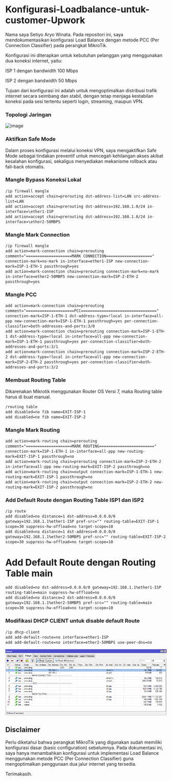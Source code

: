 # Konfigurasi-Loadbalance-untuk-customer-Upwork

Nama saya Setiyo Aryo Winata. Pada repositori ini, saya mendokumentasikan konfigurasi Load Balance dengan metode PCC (Per Connection Classifier) pada perangkat MikroTik.

Konfigurasi ini diterapkan untuk kebutuhan pelanggan yang menggunakan dua koneksi internet, yaitu:

ISP 1 dengan bandwidth 100 Mbps

ISP 2 dengan bandwidth 50 Mbps

Tujuan dari konfigurasi ini adalah untuk mengoptimalkan distribusi trafik internet secara seimbang dan stabil, dengan tetap menjaga kestabilan koneksi pada sesi tertentu seperti login, streaming, maupun VPN.

### Topologi Jaringan

![image](https://github.com/user-attachments/assets/a4b46751-64bc-47da-a21a-fc315a021244)

### Aktifkan Safe Mode

Dalam proses konfigurasi melalui koneksi VPN, saya mengaktifkan Safe Mode sebagai tindakan preventif untuk mencegah kehilangan akses akibat kesalahan konfigurasi,
sekaligus menyediakan mekanisme rollback atau fall-back otomatis.

### Mangle Bypass Koneksi Lokal
```Shell
/ip firewall mangle
add action=accept chain=prerouting dst-address-list=LAN src-address-list=LAN
add action=accept chain=prerouting dst-address=192.168.1.0/24 in-interface=\ether1-ISP
add action=accept chain=prerouting dst-address=192.168.1.0/24 in-interface=\ether2-50MBPS
```
### Mangle Mark Connection
```Shell
/ip firewall mangle
add action=mark-connection chain=prerouting comment="====================MARK CONNECTION====================" connection-mark=no-mark in-interface=ether1-ISP new-connection-mark=ISP-1-ETH-1 passthrough=yes
add action=mark-connection chain=prerouting connection-mark=no-mark in-interface=ether2-50MBPS new-connection-mark=ISP-2-ETH-2 passthrough=yes
```
### Mangle PCC
```Shell
add action=mark-connection chain=prerouting comment="=====================PCC=================================" connection-mark=ISP-1-ETH-1 dst-address-type=!local in-interface=all-ppp new-connection-mark=ISP-1-ETH-1 passthrough=yes per-connection-classifier=both-addresses-and-ports:3/0
add action=mark-connection chain=prerouting connection-mark=ISP-1-ETH-1 dst-address-type=!local in-interface=all-ppp new-connection-mark=ISP-1-ETH-1 passthrough=yes per-connection-classifier=both-addresses-and-ports:3/1
add action=mark-connection chain=prerouting connection-mark=ISP-2-ETH-2 dst-address-type=!local in-interface=all-ppp new-connection-mark=ISP-2-ETH-2 passthrough=yes per-connection-classifier=both-addresses-and-ports:3/2
```
### Membuat Routing Table
Dikarenakan Mikrotik menggunakan Router OS Versi 7, maka Routing table harus di buat manual.
```Shell
/routing table
add disabled=no fib name=EXIT-ISP-1
add disabled=no fib name=EXIT-ISP-2
```
### Mangle Mark Routing
```Shell
add action=mark-routing chain=prerouting comment="====================MARK ROUTING========================" connection-mark=ISP-1-ETH-1 in-interface=all-ppp new-routing-mark=EXIT-ISP-1 passthrough=no
add action=mark-routing chain=prerouting connection-mark=ISP-2-ETH-2 in-interface=all-ppp new-routing-mark=EXIT-ISP-2 passthrough=no
add action=mark-routing chain=output connection-mark=ISP-1-ETH-1 new-routing-mark=EXIT-ISP-1 passthrough=no
add action=mark-routing chain=output connection-mark=ISP-2-ETH-2 new-routing-mark=EXIT-ISP-2 passthrough=no
```
### Add Default Route dengan Routing Table ISP1 dan ISP2
```Shell
/ip route
add disabled=no distance=1 dst-address=0.0.0.0/0 gateway=192.168.1.1%ether1-ISP pref-src="" routing-table=EXIT-ISP-1 scope=30 suppress-hw-offload=no target-scope=10
add disabled=no distance=1 dst-address=0.0.0.0/0 gateway=192.168.1.1%ether2-50MBPS pref-src="" routing-table=EXIT-ISP-2 scope=30 suppress-hw-offload=no target-scope=10
```
# Add Default Route dengan Routing Table main
```Shell
add disabled=no dst-address=0.0.0.0/0 gateway=192.168.1.1%ether1-ISP routing-table=main suppress-hw-offload=no
add disabled=no distance=2 dst-address=0.0.0.0/0 gateway=192.168.1.1%ether2-50MBPS pref-src="" routing-table=main scope=30 suppress-hw-offload=no target-scope=10
```
### Modifikasi DHCP CLIENT untuk disable default Route
```Shell
/ip dhcp-client
add add-default-route=no interface=ether1-ISP
add add-default-route=no interface=ether2-50MBPS use-peer-dns=no
```

![Firewall](images/Firewall.png)

## Disclaimer

Perlu diketahui bahwa perangkat MikroTik yang digunakan sudah memiliki konfigurasi dasar (basic configuration) sebelumnya.
Pada dokumentasi ini, saya hanya menambahkan konfigurasi untuk implementasi Load Balance menggunakan metode PCC (Per Connection Classifier) guna mengoptimalkan penggunaan dua jalur internet yang tersedia.

Terimakasih.





































